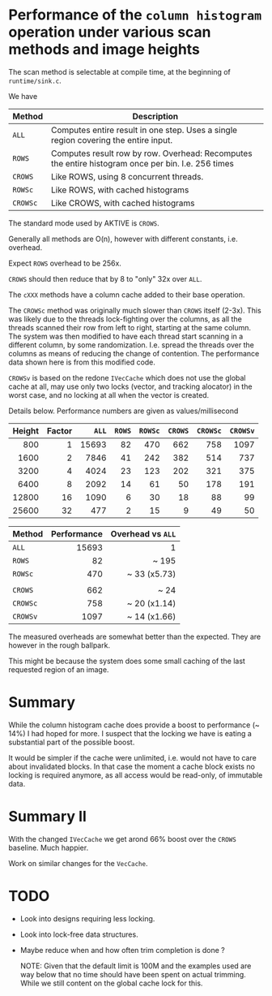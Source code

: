 
# Performance of the `column histogram` operation under various scan methods and image heights

The scan method is selectable at compile time, at the beginning of `runtime/sink.c`.

We have

|Method         |Description    |
|---            |---            |
|`ALL`          |Computes entire result in one step. Uses a single region covering the entire input.    |
|`ROWS`         |Computes result row by row. Overhead: Recomputes the entire histogram once per bin. I.e. 256 times|
|`CROWS`        |Like ROWS, using 8 concurrent threads.|
|`ROWSc`        |Like ROWS, with cached histograms|
|`CROWSc`       |Like CROWS, with cached histograms|

The standard mode used by AKTIVE is `CROWS`.

Generally all methods are O(n), however with different constants, i.e. overhead.

Expect `ROWS` overhead to be  256x.

`CROWS` should then reduce that by 8 to "only" 32x over `ALL`.

The `cXXX` methods have a column cache added to their base operation.

The `CROWSc` method was originally much slower than `CROWS` itself (2-3x). This was likely due to
the threads lock-fighting over the columns, as all the threads scanned their row from left to right,
starting at the same column. The system was then modified to have each thread start scanning in a
different column, by some randomization. I.e. spread the threads over the columns as means of
reducing the change of contention. The performance data shown here is from this modified code.

`CROWSv` is based on the redone `IVecCache` which does not use the global cache at all, may use only
two locks (vector, and tracking alocator) in the worst case, and no locking at all when the vector
is created.

Details below. Performance numbers are given as values/millisecond

|Height |Factor |`ALL`  |`ROWS` |`ROWSc` |`CROWS` |`CROWSc` |`CROWSv` |
|---:   |---:   |---:   |---:   |---:    |---:    |---:     |---:     |
|800    |1      |15693  |82     |470     |662     |758      |1097     |
|1600   |2      |7846   |41     |242     |382     |514      |737      |
|3200   |4      |4024   |23     |123     |202     |321      |375      |
|6400   |8      |2092   |14     |61      |50      |178      |191      |
|12800  |16     |1090   |6      |30      |18      |88       |99       |
|25600  |32     |477    |2      |15      |9       |49       |50       |

|Method   |Performance |Overhead vs `ALL` |
|---      |---:        |---:              |
|`ALL`    |15693       |1                 |
|`ROWS`   |82          |~ 195             |
|`ROWSc`  |470         |~ 33   (x5.73)    |
|         |            |                  |
|`CROWS`  |662         |~ 24              |
|`CROWSc` |758         |~ 20   (x1.14)    |
|`CROWSv` |1097        |~ 14   (x1.66)    |

The measured overheads are somewhat better than the expected.
They are however in the rough ballpark.

This might be because the system does some small caching of the last requested region of an image.

# Summary

While the column histogram cache does provide a boost to performance (~ 14%) I had hoped for more.
I suspect that the locking we have is eating a substantial part of the possible boost.

It would be simpler if the cache were unlimited, i.e. would not have to care about invalidated
blocks. In that case the moment a cache block exists no locking is required anymore, as all access
would be read-only, of immutable data.

# Summary II

With the changed `IVecCache` we get arond 66% boost over the `CROWS` baseline.
Much happier.

Work on similar changes for the `VecCache`.


# TODO

- Look into designs requiring less locking.
- Look into lock-free data structures.
- Maybe reduce when and how often trim completion is done ?

  NOTE: Given that the default limit is 100M and the examples used are way below that no time should
  	have been spent on actual trimming. While we still content on the global cache lock for
  	this.
